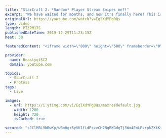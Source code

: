 ```yaml
---
title: "StarCraft 2: *Random* Player Stream Snipes me?!"
excerpt: "We have waited for months, and now it's finally here! This is the VOID RAYS to GRANDMASTER series! With the new balance changes to speedy Void Rays in the latest patch, we can now begin the series right! At this point in the series, we are introducing other units into the composition to make the games"
originalUrl: https://youtube.com/watch?v=EqlXdYPg0Qs
type: video
length: PT32M17S
publishedDateTime: 2019-12-29T11:23:15Z
heat: 50

featuredContent: "<iframe width=\"800\" height=\"500\" frameborder=\"0\" src=\"https://www.youtube.com/embed/EqlXdYPg0Qs\" allow=\"accelerometer; autoplay; encrypted-media; gyroscope; picture-in-picture\" allowfullscreen></iframe>"

provider:
  name: BeastyqtSC2
  domain: youtube.com

topics:
  - StarCraft 2
  - Protoss
tags:
  - Live

images:
  - url: https://i.ytimg.com/vi/EqlXdYPg0Qs/maxresdefault.jpg
    width: 1280
    height: 720
    isCached: true

secured: "sJClMBL9hBwKp/wBoHgr5yVK1fLdPzzvCH2NqRKGdqTj3Wx4EmLFsrpkZXtKt2oF7lVYI/+hViVG8ow0Fv0O1DPKkX97FZ/OUxMY5o64ZthdM1mDNWMdfqQ8zNr1yMX/vDmxa1wP6BZ1N/rxmA0SqguukHEcqHfeNLbNBJaDX3TTwfm7b4kf4MkRVmBQjWBuBVjSUq/R2rhAp1PwEQVTDasjC4dkhc/IBMK4FTEP+TkO9qiDG/aWMwrlXLg9HabkIiPp3mrTTBFYEVBJxwnVYWGv0O5fVzAsbWIsXyRhxeFsTkXF+HPWMng4cn2JTauBcv3/B9n8k/VOrC6GjQG6B6w8k6u0uzbw9CKHwnTRdWKXjGO7jOuOjVu3kvAGursKo+q8gFHJGydfY1TubeUXiwrS+NAlQi67M+dYx4jhYw0=;Q8mc4NWLBoAVmHL6B6yFNg=="
---
```


